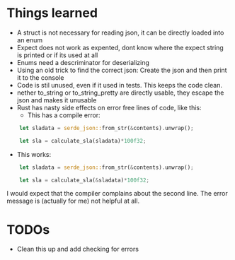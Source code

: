 
# Things learned

* A struct is not necessary for reading json, it can be directly loaded into an enum
* Expect does not work as expented, dont know where the expect string is printed or if its used at all
* Enums need a descriminator for deserializing
* Using an old trick to find the correct json: Create the json and then print it to the console
* Code is stil unused, even if it used in tests. This keeps the code clean.
* nether to_string or to_string_pretty are directly usable, they escape the json and makes it unusable
* Rust has nasty side effects on error free lines of code, like this:
  * This has a compile error: 
```rust
    let sladata = serde_json::from_str(&contents).unwrap();

    let sla = calculate_sla(sladata)*100f32;
```

 * This works:
```rust
    let sladata = serde_json::from_str(&contents).unwrap();

    let sla = calculate_sla(&sladata)*100f32;
```

I would expect that the compiler complains about the second line. The error message is (actually for me) not helpful at all.

# TODOs
* Clean this up and add checking for errors